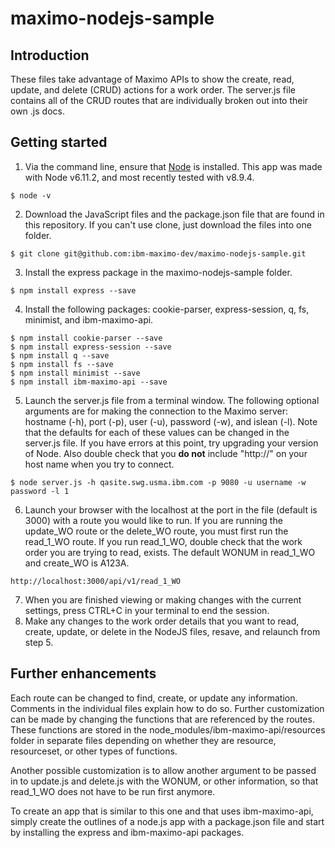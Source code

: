 # maximo-nodejs-sample

## Introduction

These files take advantage of Maximo APIs to show the create, read, update, and delete (CRUD) actions for a work order. The server.js file contains all of the CRUD routes that are individually broken out into their own .js docs.

## Getting started

1. Via the command line, ensure that [Node](https://nodejs.org/en/) is installed. This app was made with Node v6.11.2, and most recently tested with v8.9.4.

```
$ node -v
```
 
2. Download the JavaScript files and the package.json file that are found in this repository. If you can't use clone, just download the files into one folder. 

```
$ git clone git@github.com:ibm-maximo-dev/maximo-nodejs-sample.git
```

3. Install the express package in the maximo-nodejs-sample folder.

```
$ npm install express --save
```

4. Install the following packages: cookie-parser, express-session, q, fs, minimist, and ibm-maximo-api. 

```
$ npm install cookie-parser --save
$ npm install express-session --save
$ npm install q --save
$ npm install fs --save
$ npm install minimist --save
$ npm install ibm-maximo-api --save
```

5. Launch the server.js file from a terminal window. The following optional arguments are for making the connection to the Maximo server: hostname (-h), port (-p), user (-u), password (-w), and islean (-l). Note that the defaults for each of these values can be changed in the server.js file. If you have errors at this point, try upgrading your version of Node. Also double check that you **do not** include "http://" on your host name when you try to connect.

```
$ node server.js -h qasite.swg.usma.ibm.com -p 9080 -u username -w password -l 1
```

6. Launch your browser with the localhost at the port in the file (default is 3000) with a route you would like to run. If you are running the update_WO route or the delete_WO route, you must first run the read_1_WO route. If you run read_1_WO, double check that the work order you are trying to read, exists. The default WONUM in read_1_WO and create_WO is A123A.

```
http://localhost:3000/api/v1/read_1_WO
```

7. When you are finished viewing or making changes with the current settings, press CTRL+C in your terminal to end the session.
8. Make any changes to the work order details that you want to read, create, update, or delete in the NodeJS files, resave, and relaunch from step 5.

## Further enhancements

Each route can be changed to find, create, or update any information. Comments in the individual files explain how to do so. Further customization can be made by changing the functions that are referenced by the routes. These functions are stored in the node_modules/ibm-maximo-api/resources folder in separate files depending on whether they are resource, resourceset, or other types of functions. 

Another possible customization is to allow another argument to be passed in to update.js and delete.js with the WONUM, or other information, so that read_1_WO does not have to be run first anymore.

To create an app that is similar to this one and that uses ibm-maximo-api, simply create the outlines of a node.js app with a package.json file and start by installing the express and ibm-maximo-api packages. 
